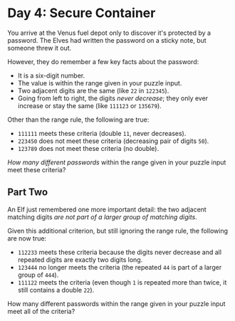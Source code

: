 # Day 4: Secure Container

You arrive at the Venus fuel depot only to discover it's protected by a
password. The Elves had written the password on a sticky note, but someone
threw it out.

However, they do remember a few key facts about the password:

* It is a six-digit number.
* The value is within the range given in your puzzle input.
* Two adjacent digits are the same (like `22` in `122345`).
* Going from left to right, the digits *never decrease*; they only ever
  increase or stay the same (like `111123` or `135679`).

Other than the range rule, the following are true:

* `111111` meets these criteria (double `11`, never decreases).
* `223450` does not meet these criteria (decreasing pair of digits `50`).
* `123789` does not meet these criteria (no double).

*How many different passwords* within the range given in your puzzle input meet
these criteria?

## Part Two

An Elf just remembered one more important detail: the two adjacent matching
digits *are not part of a larger group of matching digits*.

Given this additional criterion, but still ignoring the range rule, the
following are now true:

* `112233` meets these criteria because the digits never decrease and all
  repeated digits are exactly two digits long.
* `123444` no longer meets the criteria (the repeated `44` is part of a larger
  group of `444`).
* `111122` meets the criteria (even though `1` is repeated more than twice, it
  still contains a double `22`).

How many different passwords within the range given in your puzzle input meet
all of the criteria?
